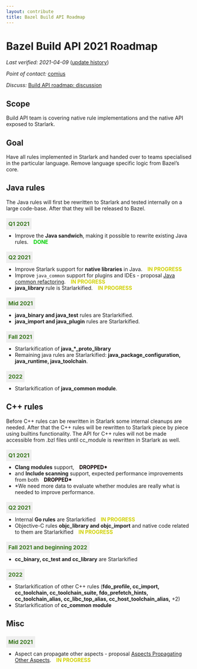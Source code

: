 ```yaml
---
layout: contribute
title: Bazel Build API Roadmap
---
```


<style>
  .padbottom { padding-bottom: 10px; }
  .etabox {
    background: #EFEFEF;
    color: #38761D;
    font-size: 15px;
    font-weight: bold;
    display: inline;
    padding: 6px;
    margin-right: 10px;
  }
  .donestatus {
    color: #00D000;
    font-weight: bold;
    padding-left: 10px;
  }
  .droppedstatus {
    color: #0D0000;
    font-weight: bold;
    padding-left: 10px;
  }
  .inprogressstatus {
    color: #D0D000;
    font-weight: bold;
    padding-left: 10px;
  }
</style>

# Bazel Build API 2021 Roadmap

*Last verified: 2021-04-09*
([update history](https://github.com/bazelbuild/bazel-website/commits/master/roadmaps/build-api.md))

*Point of contact:* [comius](https://github.com/comius)

*Discuss:*
[Build API roadmap: discussion](https://github.com/bazelbuild/bazel/issues/13008)

## Scope

Build API team is covering native rule implementations and the native API
exposed to Starlark.

## Goal

Have all rules implemented in Starlark and handed over to teams specialised in
the particular language. Remove language specific logic from Bazel’s core.

## Java rules

The Java rules will first be rewritten to Starlark and tested internally on a
large code-base. After that they will be released to Bazel.

<div class="padbottom"></div>
<span class="etabox">Q1 2021</span>

*   Improve the **Java sandwich**, making it possible to rewrite existing Java
    rules. <span class="donestatus">DONE</span>

<div class="padbottom"></div>
<span class="etabox">Q2 2021</span>

*   Improve Starlark support for **native libraries** in Java.
    <span class="inprogressstatus">IN PROGRESS</span>
*   Improve <code>java_common</code> support for plugins and IDEs - proposal
    [Java common refactoring](https://docs.google.com/document/d/10isTEK5W9iCPp4BIyGBrLY5iti3Waaam6EeGVSjq3r8/edit).
    <span class="inprogressstatus">IN PROGRESS</span>
*   **java_library** rule is Starlarkified. <span class="inprogressstatus">IN
    PROGRESS</span>

<div class="padbottom"></div>
<span class="etabox">Mid 2021</span>

*   **java_binary and java_test** rules are Starlarkified.
*   **java_import and java_plugin** rules are Starlarkified.

<div class="padbottom"></div>
<span class="etabox">Fall 2021</span>

*   Starlarkification of **java_\*_proto_library**
*   Remaining java rules are Starlarkified: **java_package_configuration,
    java_runtime, java_toolchain**.

<div class="padbottom"></div>
<span class="etabox">2022</span>

*   Starlarkification of **java_common module**.

## C++ rules

Before C++ rules can be rewritten in Starlark some internal cleanups are needed.
After that the C++ rules will be rewritten to Starlark piece by piece using
builtins functionality. The API for C++ rules will not be made accessible from
.bzl files until cc_module is rewritten in Starlark as well.

<div class="padbottom"></div>
<span class="etabox">Q1 2021</span>

*   **Clang modules** support, <span class="droppedstatus">DROPPED*</span>
*   and **Include scanning** support, expected performance improvements from
    both <span class="droppedstatus">DROPPED*</span>
*   *We need more data to evaluate whether modules are really what is needed to
    improve performance.

<div class="padbottom"></div>
<span class="etabox">Q2 2021</span>

*   Internal **Go rules** are Starlarkified <span class="inprogressstatus">IN
    PROGRESS</span>
*   Objective-C rules **objc_library and objc_import** and native code related
    to them are Starlarkified <span class="inprogressstatus">IN PROGRESS</span>

<div class="padbottom"></div>
<span class="etabox">Fall 2021 and beginning 2022</span>

*   **cc_binary, cc_test and cc_library** are Starlarkified

<div class="padbottom"></div>
<span class="etabox">2022</span>

*   Starlarkification of other C++ rules (**fdo_profile, cc_import,
    cc_toolchain, cc_toolchain_suite, fdo_prefetch_hints, cc_toolchain_alias,
    cc_libc_top_alias, cc_host_toolchain_alias,** +2)
*   Starlarkification of **cc_common module**

## Misc

<div class="padbottom"></div>
<span class="etabox">Mid 2021</span>

*   Aspect can propagate other aspects - proposal
    [Aspects Propagating Other Aspects](https://docs.google.com/document/d/1fVNyskIgMoiNeOOGt57LdDmEkAShkYUKYQTkf5yD1fA/edit).
    <span class="inprogressstatus">IN PROGRESS</span>
